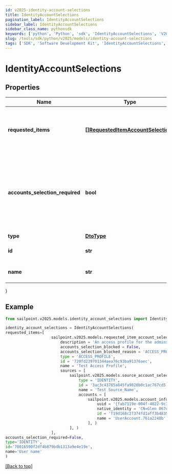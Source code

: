 ```yaml
---
id: v2025-identity-account-selections
title: IdentityAccountSelections
pagination_label: IdentityAccountSelections
sidebar_label: IdentityAccountSelections
sidebar_class_name: pythonsdk
keywords: ['python', 'Python', 'sdk', 'IdentityAccountSelections', 'V2025IdentityAccountSelections'] 
slug: /tools/sdk/python/v2025/models/identity-account-selections
tags: ['SDK', 'Software Development Kit', 'IdentityAccountSelections', 'V2025IdentityAccountSelections']
---
```


# IdentityAccountSelections


## Properties

Name | Type | Description | Notes
------------ | ------------- | ------------- | -------------
**requested_items** | [**[]RequestedItemAccountSelections**](requested-item-account-selections) | Available account selections for the identity, per requested item | [optional] 
**accounts_selection_required** | **bool** | A boolean indicating whether any account selections will be required for the user to raise an access request | [optional] [default to False]
**type** | [**DtoType**](dto-type) |  | [optional] 
**id** | **str** | The identity id for the user | [optional] 
**name** | **str** | The name of the identity | [optional] 
}

## Example

```python
from sailpoint.v2025.models.identity_account_selections import IdentityAccountSelections

identity_account_selections = IdentityAccountSelections(
requested_items=[
                    sailpoint.v2025.models.requested_item_account_selections.RequestedItemAccountSelections(
                        description = 'An access profile for the admins', 
                        accounts_selection_blocked = False, 
                        accounts_selection_blocked_reason = 'ACCESS_PROFILE_ALREADY_ASSIGNED_TO_AN_ACCOUNT', 
                        type = 'ACCESS_PROFILE', 
                        id = '720fd239701344aea76c93ba91376aec', 
                        name = 'Test Access Profile', 
                        sources = [
                            sailpoint.v2025.models.source_account_selections.SourceAccountSelections(
                                type = 'IDENTITY', 
                                id = '3ac3c43785a845fa9820b0c1ac767cd5', 
                                name = 'Test Source_Name', 
                                accounts = [
                                    sailpoint.v2025.models.account_info_ref.AccountInfoRef(
                                        uuid = '{fab7119e-004f-4822-9c33-b8d570d6c6a6}', 
                                        native_identity = 'CN=Glen 067da3248e914,OU=YOUROU,OU=org-data-service,DC=YOURDC,DC=local', 
                                        id = 'f19d168c27374fd1aff3b483573f997f', 
                                        name = 'UserAccount.761a2248b', )
                                    ], )
                            ], )
                    ],
accounts_selection_required=False,
type='IDENTITY',
id='70016590f2df4b879bdb1313a9e4e19e',
name='User name'
)

```
[[Back to top]](#) 

